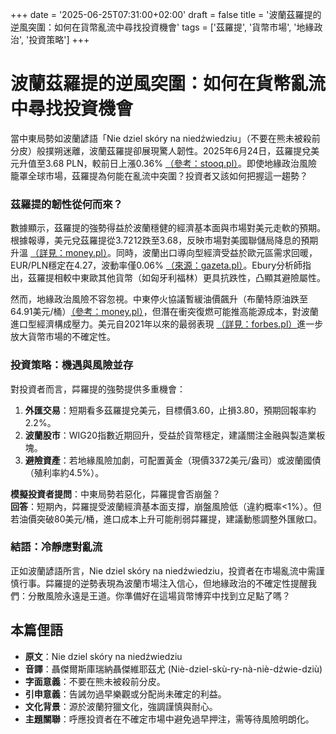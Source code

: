 +++
date = '2025-06-25T07:31:00+02:00'
draft = false
title = '波蘭茲羅提的逆風突圍：如何在貨幣亂流中尋找投資機會'
tags = ['茲羅提', '貨幣市場', '地緣政治', '投資策略']
+++

# 波蘭茲羅提的逆風突圍：如何在貨幣亂流中尋找投資機會


當中東局勢如波蘭諺語「Nie dziel skóry na niedźwiedziu」（不要在熊未被殺前分皮）般撲朔迷離，波蘭茲羅提卻展現驚人韌性。2025年6月24日，茲羅提兌美元升值至3.68 PLN，較前日上漲0.36% [（參考：stooq.pl）](https://stooq.pl/n/?f=1687124)。即使地緣政治風險籠罩全球市場，茲羅提為何能在亂流中突圍？投資者又該如何把握這一趨勢？

### 茲羅提的韌性從何而來？
數據顯示，茲羅提的強勢得益於波蘭穩健的經濟基本面與市場對美元走軟的預期。根據報導，美元兌茲羅提從3.7212跌至3.68，反映市場對美國聯儲局降息的預期升溫 [（詳見：money.pl）](https://www.money.pl/gospodarka/zloty-szybko-odrabia-straty-kurs-euro-i-dolara-mocno-sie-zmienia-7171057978469280a.html)。同時，波蘭出口導向型經濟受益於歐元區需求回暖，EUR/PLN穩定在4.27，波動率僅0.06% [（來源：gazeta.pl）](https://next.gazeta.pl/inwestycje/7,186593,32050160,kursy-walut-24-06-zloty-mocny-mimo-wydarzen-na-bliskim-wschodzie.html)。Ebury分析師指出，茲羅提相較中東歐其他貨幣（如匈牙利福林）更具抗跌性，凸顯其避險屬性。

然而，地緣政治風險不容忽視。中東停火協議暫緩油價飆升（布蘭特原油跌至64.91美元/桶）[（參考：money.pl）](https://www.money.pl/pieniadze/zawieszenie-broni-na-bliskim-wschodzie-oto-jak-zareagowal-dolar-7171220774321056a.html)，但潛在衝突復燃可能推高能源成本，對波蘭進口型經濟構成壓力。美元自2021年以來的最弱表現 [（詳見：forbes.pl）](https://www.forbes.pl/inwestowanie/dolar-najslabszy-od-2021-roku-w-jakiej-walucie-dzis-trzymac-oszczednosci-i-inwestowac/28yb1vt)進一步放大貨幣市場的不確定性。

### 投資策略：機遇與風險並存
對投資者而言，茻羅提的強勢提供多重機會：
1. **外匯交易**：短期看多茲羅提兌美元，目標價3.60，止損3.80，預期回報率約2.2%。
2. **波蘭股市**：WIG20指數近期回升，受益於貨幣穩定，建議關注金融與製造業板塊。
3. **避險資產**：若地緣風險加劇，可配置黃金（現價3372美元/盎司）或波蘭國債（殖利率約4.5%）。

**模擬投資者提問**：中東局勢若惡化，茻羅提會否崩盤？  
**回答**：短期內，茻羅提受波蘭經濟基本面支撐，崩盤風險低（違約概率<1%）。但若油價突破80美元/桶，進口成本上升可能削弱茻羅提，建議動態調整外匯敞口。

### 結語：冷靜應對亂流
正如波蘭諺語所言，Nie dziel skóry na niedźwiedziu，投資者在市場亂流中需謹慎行事。茻羅提的逆勢表現為波蘭市場注入信心，但地緣政治的不確定性提醒我們：分散風險永遠是王道。你準備好在這場貨幣博弈中找到立足點了嗎？

## 本篇俚語
- **原文**：Nie dziel skóry na niedźwiedziu  
- **音譯**：聶傑爾斯庫瑞納聶傑維耶茲尤 (Niè-dziel-skù-ry-nà-niè-dźwie-dziù)  
- **字面意義**：不要在熊未被殺前分皮。  
- **引申意義**：告誡勿過早樂觀或分配尚未確定的利益。  
- **文化背景**：源於波蘭狩獵文化，強調謹慎與耐心。  
- **主題關聯**：呼應投資者在不確定市場中避免過早押注，需等待風險明朗化。